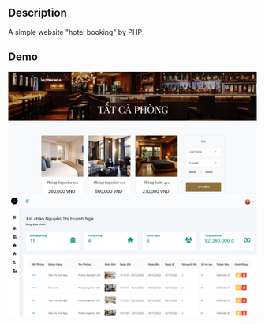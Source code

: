 ## Description

A simple website "hotel booking" by PHP 

## Demo
<img src="https://github.com/huynhngaa/hotel-booking/blob/master/room.png">


<img src="https://github.com/huynhngaa/hotel-booking/blob/master/admin.png">
